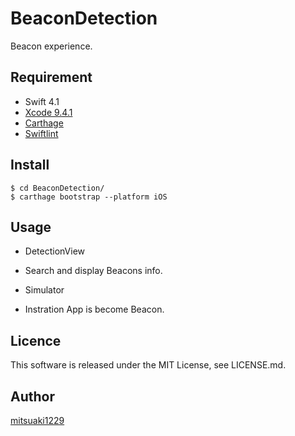 BeaconDetection
====

Beacon experience.

## Requirement

* Swift 4.1
* [Xcode 9.4.1](https://developer.apple.com/download/)
* [Carthage](https://github.com/Carthage/Carthage)
* [Swiftlint](https://github.com/realm/SwiftLint)

## Install

```
$ cd BeaconDetection/
$ carthage bootstrap --platform iOS
```

## Usage

* DetectionView
 - Search and display Beacons info.
* Simulator
 - Instration App is become Beacon.

## Licence

This software is released under the MIT License, see LICENSE.md.

## Author

[mitsuaki1229](https://github.com/mitsuaki1229)
